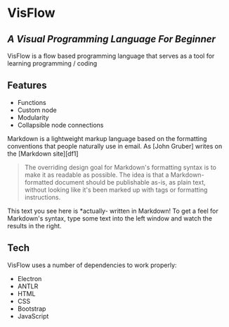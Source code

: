 # VisFlow
## _A Visual Programming Language For Beginner_


VisFlow is a flow based programming language that serves as a tool for learning programming / coding

## Features

- Functions
- Custom node
- Modularity
- Collapsible node connections


Markdown is a lightweight markup language based on the formatting conventions
that people naturally use in email.
As [John Gruber] writes on the [Markdown site][df1]

> The overriding design goal for Markdown's
> formatting syntax is to make it as readable
> as possible. The idea is that a
> Markdown-formatted document should be
> publishable as-is, as plain text, without
> looking like it's been marked up with tags
> or formatting instructions.

This text you see here is *actually- written in Markdown! To get a feel
for Markdown's syntax, type some text into the left window and
watch the results in the right.

## Tech

VisFlow uses a number of dependencies to work properly:

- Electron
- ANTLR
- HTML
- CSS
- Bootstrap
- JavaScript


